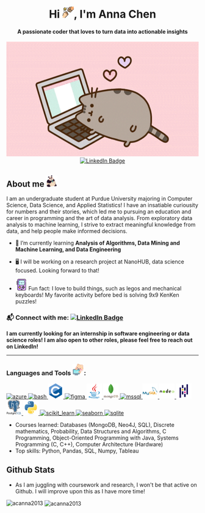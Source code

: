 <h1 align="center">Hi  <img src="https://github.com/acanna2013/acanna2013/blob/main/fist-bump.png" height=30/>, I'm Anna Chen <h4 align="center">A passionate coder that loves to turn data into actionable insights</h4></h1>

<div align="center" id="header">
  <img src="https://github.com/acanna2013/acanna2013/blob/main/pusheen-cat-keyboard.gif" height=300/>
</div>

<div id="badges" align="center">
  <a href="https://www.linkedin.com/in/chnanna/">
    <img src="https://img.shields.io/badge/LinkedIn-blue?style=for-the-badge&logo=linkedin&logoColor=white" alt="LinkedIn Badge"/>
  </a>
</div>

## About me <img src="https://github.com/acanna2013/acanna2013/blob/main/panda-bear.png" height=30/>

I am an undergraduate student at Purdue University majoring in Computer Science, Data Science, and Applied Statistics! I have an insatiable curiousity for numbers and their stories, which led me to pursuing an education and career in programming and the art of data analysis. From exploratory data analysis to machine learning, I strive to extract meaningful knowledge from data, and help people make informed decisions.

- 🌱 I’m currently learning **Analysis of Algorithms, Data Mining and Machine Learning, and Data Engineering**

- 🖥️ I will be working on a research project at NanoHUB, data science focused. Looking forward to that!

-  <img src="https://github.com/acanna2013/acanna2013/blob/main/game-console.png" height=30/> Fun fact: I love to build things, such as legos and mechanical keyboards! My favorite activity before bed is solving 9x9 KenKen puzzles!

<h3 align="left">📬 Connect with me: <a href="https://www.linkedin.com/in/chnanna/">
    <img src="https://img.shields.io/badge/LinkedIn-blue?style=for-the-badge&logo=linkedin&logoColor=white" alt="LinkedIn Badge"/>
  </a></h3>
  
**I am currently looking for an internship in software engineering or data science roles! I am also open to other roles, please feel free to reach out on LinkedIn!**

---

<h3 align="left">Languages and Tools <img src="https://github.com/acanna2013/acanna2013/blob/main/coding.png" height=30/>:</h3> 
<p align="left"> <a href="https://azure.microsoft.com/en-in/" target="_blank" rel="noreferrer"> <img src="https://www.vectorlogo.zone/logos/microsoft_azure/microsoft_azure-icon.svg" alt="azure" width="40" height="40"/> </a> <a href="https://www.gnu.org/software/bash/" target="_blank" rel="noreferrer"> <img src="https://www.vectorlogo.zone/logos/gnu_bash/gnu_bash-icon.svg" alt="bash" width="40" height="40"/> </a> <a href="https://www.cprogramming.com/" target="_blank" rel="noreferrer"> <img src="https://raw.githubusercontent.com/devicons/devicon/master/icons/c/c-original.svg" alt="c" width="40" height="40"/> </a> <a href="https://www.figma.com/" target="_blank" rel="noreferrer"> <img src="https://www.vectorlogo.zone/logos/figma/figma-icon.svg" alt="figma" width="40" height="40"/> </a> <a href="https://www.java.com" target="_blank" rel="noreferrer"> <img src="https://raw.githubusercontent.com/devicons/devicon/master/icons/java/java-original.svg" alt="java" width="40" height="40"/> </a> <a href="https://www.mongodb.com/" target="_blank" rel="noreferrer"> <img src="https://raw.githubusercontent.com/devicons/devicon/master/icons/mongodb/mongodb-original-wordmark.svg" alt="mongodb" width="40" height="40"/> </a> <a href="https://www.microsoft.com/en-us/sql-server" target="_blank" rel="noreferrer"> <img src="https://www.svgrepo.com/show/303229/microsoft-sql-server-logo.svg" alt="mssql" width="40" height="40"/> </a> <a href="https://www.mysql.com/" target="_blank" rel="noreferrer"> <img src="https://raw.githubusercontent.com/devicons/devicon/master/icons/mysql/mysql-original-wordmark.svg" alt="mysql" width="40" height="40"/> </a> <a href="https://nodejs.org" target="_blank" rel="noreferrer"> <img src="https://raw.githubusercontent.com/devicons/devicon/master/icons/nodejs/nodejs-original-wordmark.svg" alt="nodejs" width="40" height="40"/> </a> <a href="https://pandas.pydata.org/" target="_blank" rel="noreferrer"> <img src="https://raw.githubusercontent.com/devicons/devicon/2ae2a900d2f041da66e950e4d48052658d850630/icons/pandas/pandas-original.svg" alt="pandas" width="40" height="40"/> </a> <a href="https://www.postgresql.org" target="_blank" rel="noreferrer"> <img src="https://raw.githubusercontent.com/devicons/devicon/master/icons/postgresql/postgresql-original-wordmark.svg" alt="postgresql" width="40" height="40"/> </a> <a href="https://www.python.org" target="_blank" rel="noreferrer"> <img src="https://raw.githubusercontent.com/devicons/devicon/master/icons/python/python-original.svg" alt="python" width="40" height="40"/> </a> <a href="https://scikit-learn.org/" target="_blank" rel="noreferrer"> <img src="https://upload.wikimedia.org/wikipedia/commons/0/05/Scikit_learn_logo_small.svg" alt="scikit_learn" width="40" height="40"/> </a> <a href="https://seaborn.pydata.org/" target="_blank" rel="noreferrer"> <img src="https://seaborn.pydata.org/_images/logo-mark-lightbg.svg" alt="seaborn" width="40" height="40"/> </a> <a href="https://www.sqlite.org/" target="_blank" rel="noreferrer"> <img src="https://www.vectorlogo.zone/logos/sqlite/sqlite-icon.svg" alt="sqlite" width="40" height="40"/> </a> </p>

* Courses learned: Databases (MongoDB, Neo4J, SQL), Discrete mathematics, Probability, Data Structures and Algorithms, C Programming, Object-Oriented Programming with Java, Systems Programming (C, C++), Computer Architecture (Hardware)
* Top skills: Python, Pandas, SQL, Numpy, Tableau

## Github Stats

* As I am juggling with coursework and research, I won't be that active on Github. I will improve upon this as I have more time!
  
<p><img align="left" src="https://github-readme-stats.vercel.app/api/top-langs?username=acanna2013&show_icons=true&locale=en&layout=compact&theme=dark&background=000000" alt="acanna2013" /></p>

<p>&nbsp;<img align="center" src="https://github-readme-stats.vercel.app/api?username=acanna2013&show_icons=true&locale=en&theme=dark&background=000000" alt="acanna2013" /></p>



